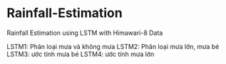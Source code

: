 # Rainfall-Estimation
Rainfall Estimation using LSTM with Himawari-8 Data

LSTM1: Phân loại mưa và không mưa
LSTM2: Phân loại mưa lớn, mưa bé
LSTM3: ước tính mưa bé
LSTM4: ước tính mưa lớn
